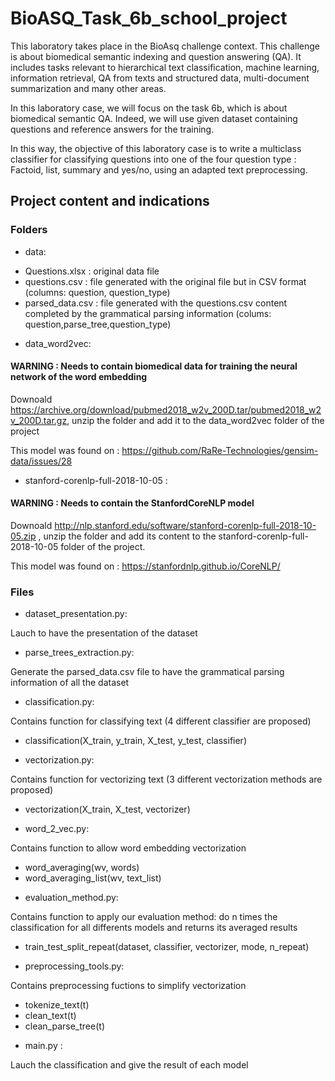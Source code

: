 # BioASQ_Task_6b_school_project
 
This laboratory takes place in the BioAsq challenge context. This challenge is about biomedical semantic indexing and question answering (QA). It includes tasks relevant to hierarchical text classification, machine learning, information retrieval, QA from texts and structured data, multi-document summarization and many other areas.

In this laboratory case, we will focus on the task 6b, which is about biomedical semantic QA. Indeed, we will use given dataset containing questions and reference answers for the training.

In this way, the objective of this laboratory case is to write a multiclass classifier for classifying questions into one of the four question type : Factoid, list, summary and yes/no, using an adapted text preprocessing.

## Project content and indications

### Folders

* data:

- Questions.xlsx : original data file
- questions.csv : file generated with the original file but in CSV format 
(columns: question, question_type)
- parsed_data.csv : file generated with the questions.csv content completed 
by the grammatical parsing information (colums: question,parse_tree,question_type)

* data_word2vec: 

#### WARNING : Needs to contain biomedical data for training the neural network of the word embedding

Downoald https://archive.org/download/pubmed2018_w2v_200D.tar/pubmed2018_w2v_200D.tar.gz, unzip the folder and add it to the data_word2vec folder of the project 

This model was found on : https://github.com/RaRe-Technologies/gensim-data/issues/28

* stanford-corenlp-full-2018-10-05 : 

#### WARNING : Needs to contain the StanfordCoreNLP model

Downoald http://nlp.stanford.edu/software/stanford-corenlp-full-2018-10-05.zip , unzip the folder and add its content to the stanford-corenlp-full-2018-10-05 folder of the project. 

This model was found on : https://stanfordnlp.github.io/CoreNLP/

### Files

* dataset_presentation.py: 

Lauch to have the presentation of the dataset

* parse_trees_extraction.py: 

Generate the parsed_data.csv file to have the grammatical parsing information of 
all the dataset

* classification.py:

Contains function for classifying text (4 different classifier are proposed)
- classification(X_train, y_train, X_test, y_test, classifier)

* vectorization.py: 

Contains function for vectorizing text (3 different vectorization methods are proposed)
- vectorization(X_train, X_test, vectorizer)

* word_2_vec.py:

Contains function to allow word embedding vectorization
- word_averaging(wv, words)
- word_averaging_list(wv, text_list)

* evaluation_method.py:

Contains function to apply our evaluation method: do n times 
the classification for all differents models and returns its averaged results
- train_test_split_repeat(dataset, classifier, vectorizer, mode, n_repeat)

* preprocessing_tools.py:

Contains preprocessing fuctions to simplify vectorization
- tokenize_text(t)
- clean_text(t)
- clean_parse_tree(t)

* main.py :

Lauch the classification and give the result of each model 
